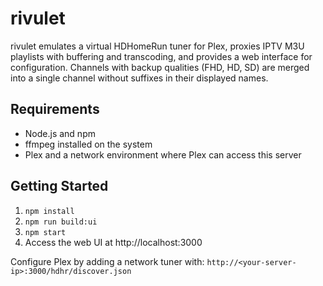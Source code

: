# rivulet

rivulet emulates a virtual HDHomeRun tuner for Plex, proxies IPTV M3U playlists with buffering and transcoding, and provides a web interface for configuration. Channels with backup qualities (FHD, HD, SD) are merged into a single channel without suffixes in their displayed names.

## Requirements

- Node.js and npm
- ffmpeg installed on the system
- Plex and a network environment where Plex can access this server

## Getting Started

1. `npm install`
2. `npm run build:ui`
3. `npm start`
4. Access the web UI at http://localhost:3000

Configure Plex by adding a network tuner with:
`http://<your-server-ip>:3000/hdhr/discover.json`
